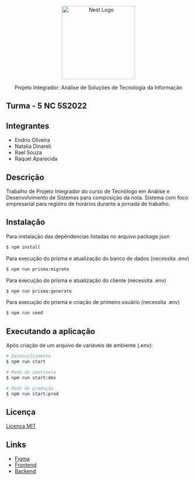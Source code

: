 <p align="center">
  <a href="http://nestjs.com/" target="blank"><img src="https://nestjs.com/img/logo-small.svg" width="200" alt="Nest Logo" /></a>
</p>

<p align="center">Projeto Integrador: Análise de Soluções de Tecnologia da Informação</p>
  
## Turma - 5 NC 5S2022 

## Integrantes

- Endrio Oliveira
- Natalia Dinareli
- Rael Souza
- Raquel Aparecida


## Descrição

Trabalho de Projeto Integrador do curso de Tecnólogo em Análise e Desenvolvimento de Sistemas para composição da nota. Sistema com foco empresarial para registro de horários durante a jornada de trabalho. 

## Instalação

Para instalação das depêndencias listadas no arquivo package.json
```bash
$ npm install
```

Para execução do prisma e atualização do banco de dados (necessita .env)
```bash
$ npm run prisma:migrate
```

Para execução do prisma e atualização do cliente (necessita .env)
```bash
$ npm run prisma:generate
```

Para execução do prisma e criação de primeiro usuário (necessita .env)
```bash
$ npm run seed
```

## Executando a aplicação

Após criação de um arquivo de variáveis de ambiente (.env):

```bash
# Desenvolvimento
$ npm run start

# Modo de sentinela
$ npm run start:dev

# Modo de produção
$ npm run start:prod
```


## Licença
[Licença MIT](LICENSE)

## Links
- <a href="https://www.figma.com/file/Uk1FSjLf7CGRasDcUOrM5W/PIV?type=design&node-id=0-1&mode=design">Figma</a>
- <a href="https://github.com/EndriOliveira/Projeto-Integrador-V-Frontend">Frontend</a>
- <a href="https://github.com/EndriOliveira/Projeto-Integrador-V">Backend</a>

